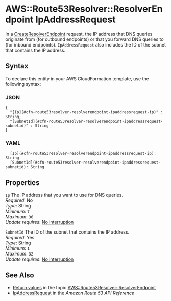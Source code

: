 # AWS::Route53Resolver::ResolverEndpoint IpAddressRequest<a name="aws-properties-route53resolver-resolverendpoint-ipaddressrequest"></a>

In a [CreateResolverEndpoint](https://docs.aws.amazon.com/Route53/latest/APIReference/API_route53resolver_CreateResolverEndpoint.html) request, the IP address that DNS queries originate from \(for outbound endpoints\) or that you forward DNS queries to \(for inbound endpoints\)\. `IpAddressRequest` also includes the ID of the subnet that contains the IP address\.

## Syntax<a name="aws-properties-route53resolver-resolverendpoint-ipaddressrequest-syntax"></a>

To declare this entity in your AWS CloudFormation template, use the following syntax:

### JSON<a name="aws-properties-route53resolver-resolverendpoint-ipaddressrequest-syntax.json"></a>

```
{
  "[Ip](#cfn-route53resolver-resolverendpoint-ipaddressrequest-ip)" : String,
  "[SubnetId](#cfn-route53resolver-resolverendpoint-ipaddressrequest-subnetid)" : String
}
```

### YAML<a name="aws-properties-route53resolver-resolverendpoint-ipaddressrequest-syntax.yaml"></a>

```
  [Ip](#cfn-route53resolver-resolverendpoint-ipaddressrequest-ip): String
  [SubnetId](#cfn-route53resolver-resolverendpoint-ipaddressrequest-subnetid): String
```

## Properties<a name="aws-properties-route53resolver-resolverendpoint-ipaddressrequest-properties"></a>

`Ip`  <a name="cfn-route53resolver-resolverendpoint-ipaddressrequest-ip"></a>
The IP address that you want to use for DNS queries\.  
*Required*: No  
*Type*: String  
*Minimum*: `7`  
*Maximum*: `36`  
*Update requires*: [No interruption](https://docs.aws.amazon.com/AWSCloudFormation/latest/UserGuide/using-cfn-updating-stacks-update-behaviors.html#update-no-interrupt)

`SubnetId`  <a name="cfn-route53resolver-resolverendpoint-ipaddressrequest-subnetid"></a>
The ID of the subnet that contains the IP address\.   
*Required*: Yes  
*Type*: String  
*Minimum*: `1`  
*Maximum*: `32`  
*Update requires*: [No interruption](https://docs.aws.amazon.com/AWSCloudFormation/latest/UserGuide/using-cfn-updating-stacks-update-behaviors.html#update-no-interrupt)

## See Also<a name="aws-properties-route53resolver-resolverendpoint-ipaddressrequest--seealso"></a>
+  [Return values](https://docs.aws.amazon.com/AWSCloudFormation/latest/UserGuide/aws-resource-route53resolver-resolverendpoint.html#aws-resource-route53resolver-resolverendpoint-return-values) in the topic [AWS::Route53Resolver::ResolverEndpoint](https://docs.aws.amazon.com/AWSCloudFormation/latest/UserGuide/aws-resource-route53resolver-resolverendpoint.html) 
+  [IpAddressRequest](https://docs.aws.amazon.com/Route53/latest/APIReference/API_route53resolver_IpAddressRequest.html) in the *Amazon Route 53 API Reference* 